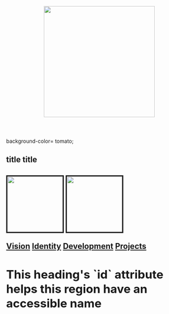 <header>
<a href="https://rutgerpijnenburg.github.io/Vision/"><img src="https://user-images.githubusercontent.com/132466058/236674390-6ddaf145-85cf-4e9a-9d7a-30132e08f332.png" width="300" top="200"></a>
</header>

background-color= tomato;

<h2><p><b> title </b> title</p><h2/>
 <a href="https://rutgerpijnenburg.github.io/Vision/"><img src="https://user-images.githubusercontent.com/132466058/236674390-6ddaf145-85cf-4e9a-9d7a-30132e08f332.png" width="150" style="border:solid" top="200"></a>
 <a href="https://rutgerpijnenburg.github.io/Vision/"><img src="https://user-images.githubusercontent.com/132466058/236674390-6ddaf145-85cf-4e9a-9d7a-30132e08f332.png" width="150" style="border:solid" top="200"></a>
 
 <p><a href="https://rutgerpijnenburg.github.io/Vision/">Vision</a>
 <a href="https://rutgerpijnenburg.github.io/Identity/">Identity</a>
 <a href="https://rutgerpijnenburg.github.io/Development/">Development</a>
 <a href="https://rutgerpijnenburg.github.io/Projects/">Projects</a>
 </p>
 
 <div role="region" aria-labelledby="region-heading">
  <h2 id="region-heading">
    This heading's `id` attribute helps this region have an accessible name
  </h2>
  <!-- region content -->
</div>

